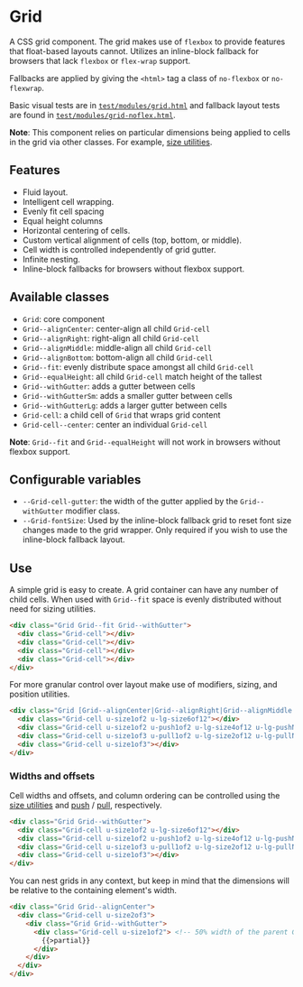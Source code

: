 # Grid

A CSS grid component. The grid makes use of `flexbox` to provide features that 
float-based layouts cannot. Utilizes an inline-block fallback for browsers that 
lack `flexbox` or `flex-wrap` support. 

Fallbacks are applied by giving the `<html>` tag a class of `no-flexbox` 
or `no-flexwrap`.

Basic visual tests are in [`test/modules/grid.html`](http://tbck.github.io/style-kit/test/modules/grid.html)
and fallback layout tests are found in [`test/modules/grid-noflex.html`](http://tbck.github.io/style-kit/test/modules/grid-noflex.html).

**Note**: This component relies on particular dimensions being applied to cells in
the grid via other classes. For example,
[size utilities](https://github.com/tbck/style-kit/tree/master/lib/utils/size).


## Features

* Fluid layout.
* Intelligent cell wrapping.
* Evenly fit cell spacing
* Equal height columns
* Horizontal centering of cells.
* Custom vertical alignment of cells (top, bottom, or middle).
* Cell width is controlled independently of grid gutter.
* Infinite nesting.
* Inline-block fallbacks for browsers without flexbox support.


## Available classes

* `Grid`: core component
* `Grid--alignCenter`: center-align all child `Grid-cell`
* `Grid--alignRight`: right-align all child `Grid-cell`
* `Grid--alignMiddle`: middle-align all child `Grid-cell`
* `Grid--alignBottom`: bottom-align all child `Grid-cell`
* `Grid--fit`: evenly distribute space amongst all child `Grid-cell`
* `Grid--equalHeight`: all child `Grid-cell` match height of the tallest
* `Grid--withGutter`: adds a gutter between cells
* `Grid--withGutterSm`: adds a smaller gutter between cells
* `Grid--withGutterLg`: adds a larger gutter between cells
* `Grid-cell`: a child cell of `Grid` that wraps grid content
* `Grid-cell--center`: center an individual `Grid-cell`

**Note**: `Grid--fit` and `Grid--equalHeight` will not work in browsers 
without flexbox support.


## Configurable variables

* `--Grid-cell-gutter`: the width of the gutter applied by the 
  `Grid--withGutter` modifier class.
* `--Grid-fontSize`: Used by the inline-block fallback grid to reset font size 
  changes made to the grid wrapper. Only required if you wish to use the
  inline-block fallback layout.


## Use

A simple grid is easy to create. A grid container can have any number of child
cells. When used with `Grid--fit` space is evenly distributed without need for
sizing utilities.

```html
<div class="Grid Grid--fit Grid--withGutter">
  <div class="Grid-cell"></div>
  <div class="Grid-cell"></div>
  <div class="Grid-cell"></div>
  <div class="Grid-cell"></div>
</div>
```

For more granular control over layout make use of modifiers, sizing, and 
position utilities.

```html
<div class="Grid [Grid--alignCenter|Grid--alignRight|Grid--alignMiddle|Grid--alignBottom|Grid--fit|Grid--equalHeight]">
  <div class="Grid-cell u-size1of2 u-lg-size6of12"></div>
  <div class="Grid-cell u-size1of2 u-push1of2 u-lg-size4of12 u-lg-pushNone"></div>
  <div class="Grid-cell u-size1of3 u-pull1of2 u-lg-size2of12 u-lg-pullNone"></div>
  <div class="Grid-cell u-size1of3"></div>
</div>
```

### Widths and offsets

Cell widths and offsets, and column ordering can be controlled using the 
[size utilities](https://github.com/tbck/style-kit/tree/master/lib/utils/size) 
and [push](https://github.com/tbck/style-kit/tree/master/lib/utils/push) / 
[pull](https://github.com/tbck/style-kit/tree/master/lib/utils/push),
respectively.

```html
<div class="Grid Grid--withGutter">
  <div class="Grid-cell u-size1of2 u-lg-size6of12"></div>
  <div class="Grid-cell u-size1of2 u-push1of2 u-lg-size4of12 u-lg-pushNone"></div>
  <div class="Grid-cell u-size1of3 u-pull1of2 u-lg-size2of12 u-lg-pullNone"></div>
  <div class="Grid-cell u-size1of3"></div>
</div>
```

You can nest grids in any context, but keep in mind that the dimensions will 
be relative to the containing element's width.

```html
<div class="Grid Grid--alignCenter">
  <div class="Grid-cell u-size2of3">
    <div class="Grid Grid--withGutter">
      <div class="Grid-cell u-size1of2"> <!-- 50% width of the parent Grid -->
        {{>partial}}
      </div>
    </div>
  </div>
</div>
```
